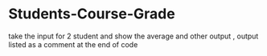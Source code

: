 # Students-Course-Grade
take the input for 2 student and show the average and other output , output listed as a comment at the end of code
